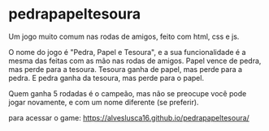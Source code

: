 # pedrapapeltesoura
Um jogo muito comum nas rodas de amigos, feito com html, css e js.

O nome do jogo é "Pedra, Papel e Tesoura", e a sua funcionalidade é a mesma das feitas com as mão nas rodas de amigos. Papel vence de pedra, mas perde para a tesoura.
Tesoura ganha de papel, mas perde para a pedra. E pedra ganha da tesoura, mas perde para o papel.

Quem ganha 5 rodadas é o campeão, mas não se preocupe você pode jogar novamente, e com um nome diferente (se preferir).

para acessar o game: https://alveslusca16.github.io/pedrapapeltesoura/
